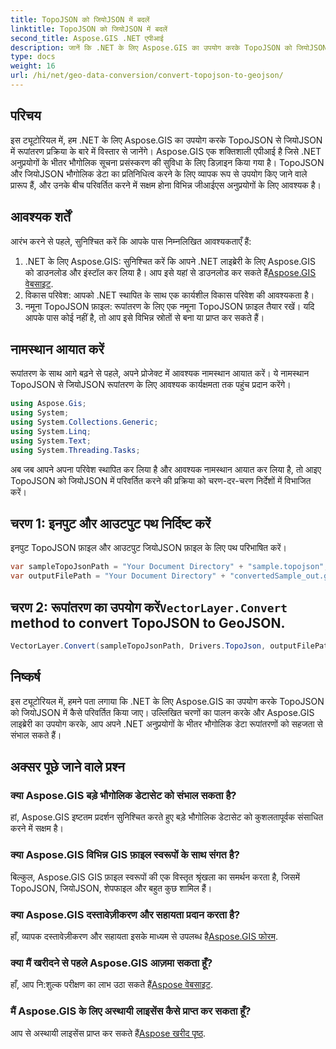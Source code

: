 ```yaml
---
title: TopoJSON को जियोJSON में बदलें
linktitle: TopoJSON को जियोJSON में बदलें
second_title: Aspose.GIS .NET एपीआई
description: जानें कि .NET के लिए Aspose.GIS का उपयोग करके TopoJSON को जियोJSON में कैसे परिवर्तित किया जाए। कुशल भौगोलिक डेटा प्रबंधन के लिए हमारे चरण-दर-चरण ट्यूटोरियल का पालन करें।
type: docs
weight: 16
url: /hi/net/geo-data-conversion/convert-topojson-to-geojson/
---
```

## परिचय
इस ट्यूटोरियल में, हम .NET के लिए Aspose.GIS का उपयोग करके TopoJSON से जियोJSON में रूपांतरण प्रक्रिया के बारे में विस्तार से जानेंगे। Aspose.GIS एक शक्तिशाली एपीआई है जिसे .NET अनुप्रयोगों के भीतर भौगोलिक सूचना प्रसंस्करण की सुविधा के लिए डिज़ाइन किया गया है। TopoJSON और जियोJSON भौगोलिक डेटा का प्रतिनिधित्व करने के लिए व्यापक रूप से उपयोग किए जाने वाले प्रारूप हैं, और उनके बीच परिवर्तित करने में सक्षम होना विभिन्न जीआईएस अनुप्रयोगों के लिए आवश्यक है।
## आवश्यक शर्तें
आरंभ करने से पहले, सुनिश्चित करें कि आपके पास निम्नलिखित आवश्यकताएँ हैं:
1.  .NET के लिए Aspose.GIS: सुनिश्चित करें कि आपने .NET लाइब्रेरी के लिए Aspose.GIS को डाउनलोड और इंस्टॉल कर लिया है। आप इसे यहां से डाउनलोड कर सकते हैं[Aspose.GIS वेबसाइट](https://releases.aspose.com/gis/net/).
2. विकास परिवेश: आपको .NET स्थापित के साथ एक कार्यशील विकास परिवेश की आवश्यकता है।
3. नमूना TopoJSON फ़ाइल: रूपांतरण के लिए एक नमूना TopoJSON फ़ाइल तैयार रखें। यदि आपके पास कोई नहीं है, तो आप इसे विभिन्न स्रोतों से बना या प्राप्त कर सकते हैं।

## नामस्थान आयात करें
रूपांतरण के साथ आगे बढ़ने से पहले, अपने प्रोजेक्ट में आवश्यक नामस्थान आयात करें। ये नामस्थान TopoJSON से जियोJSON रूपांतरण के लिए आवश्यक कार्यक्षमता तक पहुंच प्रदान करेंगे।

   ```csharp
using Aspose.Gis;
using System;
using System.Collections.Generic;
using System.Linq;
using System.Text;
using System.Threading.Tasks;
```

अब जब आपने अपना परिवेश स्थापित कर लिया है और आवश्यक नामस्थान आयात कर लिया है, तो आइए TopoJSON को जियोJSON में परिवर्तित करने की प्रक्रिया को चरण-दर-चरण निर्देशों में विभाजित करें।
## चरण 1: इनपुट और आउटपुट पथ निर्दिष्ट करें

इनपुट TopoJSON फ़ाइल और आउटपुट जियोJSON फ़ाइल के लिए पथ परिभाषित करें।
```csharp
var sampleTopoJsonPath = "Your Document Directory" + "sample.topojson";
var outputFilePath = "Your Document Directory" + "convertedSample_out.geojson";
```
##  चरण 2: रूपांतरण का उपयोग करें`VectorLayer.Convert` method to convert TopoJSON to GeoJSON.
```csharp
VectorLayer.Convert(sampleTopoJsonPath, Drivers.TopoJson, outputFilePath, Drivers.GeoJson);
```

## निष्कर्ष
इस ट्यूटोरियल में, हमने पता लगाया कि .NET के लिए Aspose.GIS का उपयोग करके TopoJSON को जियोJSON में कैसे परिवर्तित किया जाए। उल्लिखित चरणों का पालन करके और Aspose.GIS लाइब्रेरी का उपयोग करके, आप अपने .NET अनुप्रयोगों के भीतर भौगोलिक डेटा रूपांतरणों को सहजता से संभाल सकते हैं।
## अक्सर पूछे जाने वाले प्रश्न
### क्या Aspose.GIS बड़े भौगोलिक डेटासेट को संभाल सकता है?
हां, Aspose.GIS इष्टतम प्रदर्शन सुनिश्चित करते हुए बड़े भौगोलिक डेटासेट को कुशलतापूर्वक संसाधित करने में सक्षम है।
### क्या Aspose.GIS विभिन्न GIS फ़ाइल स्वरूपों के साथ संगत है?
बिल्कुल, Aspose.GIS GIS फ़ाइल स्वरूपों की एक विस्तृत श्रृंखला का समर्थन करता है, जिसमें TopoJSON, जियोJSON, शेपफाइल और बहुत कुछ शामिल हैं।
### क्या Aspose.GIS दस्तावेज़ीकरण और सहायता प्रदान करता है?
 हाँ, व्यापक दस्तावेज़ीकरण और सहायता इसके माध्यम से उपलब्ध है[Aspose.GIS फोरम](https://forum.aspose.com/c/gis/33).
### क्या मैं खरीदने से पहले Aspose.GIS आज़मा सकता हूँ?
 हाँ, आप नि:शुल्क परीक्षण का लाभ उठा सकते हैं[Aspose वेबसाइट](https://releases.aspose.com/).
### मैं Aspose.GIS के लिए अस्थायी लाइसेंस कैसे प्राप्त कर सकता हूँ?
 आप से अस्थायी लाइसेंस प्राप्त कर सकते हैं[Aspose खरीद पृष्ठ](https://purchase.aspose.com/temporary-license/).